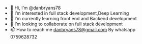 - 👋 Hi, I’m @danbryans78
- 👀 I’m interested in full stack development,Deep Learning
- 🌱 I’m currently learning front end and Backend development
- 💞️ I’m looking to collaborate on full stack development
- 📫 How to reach me danbryans78@gmail.com
     By whatsapp 0759628732

<!---
danbryans78/danbryans78 is a ✨ special ✨ repository because its `README.md` (this file) appears on your GitHub profile.
You can click the Preview link to take a look at your changes.
--->
